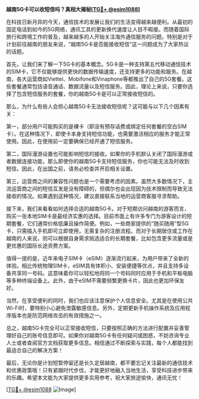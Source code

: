 **越南5G卡可以收短信吗？真相大揭秘[[TG💪+ @esim1088](https://t.me/s/esim1088)]**

在科技日新月异的今天，通信技术的发展让我们的生活变得越来越便利。从最初的固定电话到如今的5G网络，通讯工具的更新换代速度让人目不暇接。而随着国际旅行和跨境工作的普及，越来越多的人开始关注海外通信服务的问题。特别是对于计划前往越南的朋友来说，“越南5G卡是否能接收短信”这一问题成为了大家热议的话题。

首先，让我们来了解一下5G卡的基本概念。5G卡是一种支持第五代移动通信技术的SIM卡，它不仅能够提供更快的数据传输速度，还支持更多的功能和服务。在越南，各大运营商如Viettel、Mobifone和Vinaphone等都推出了自己的5G套餐。这些套餐通常包括语音通话、数据流量以及短信服务。因此，理论上来说，只要你选择了包含短信服务的套餐，你的越南5G卡是可以正常接收短信的。

那么，为什么有些人会担心越南5G卡无法接收短信呢？这可能与以下几个因素有关：

第一，部分用户可能购买的是裸卡（即没有预存话费或绑定任何套餐的空白SIM卡）。在这种情况下，即使卡本身支持短信功能，也需要激活相应的服务才能正常使用。因此，在使用前一定要确保已经开通了短信服务。

第二，国际漫游设置也可能影响短信的接收。如果你的手机默认关闭了国际漫游或者数据连接功能，那么即使你的越南5G卡支持短信服务，你也可能无法及时收到短信。因此，在出国之前，请务必检查并开启相关设置。

第三，运营商之间的兼容性问题也是一个需要考虑的因素。虽然大多数情况下，主流运营商之间的短信互发是没有障碍的，但偶尔也会出现因为技术限制而导致无法接收的情况。如果遇到这种情况，建议直接联系当地的运营商客服寻求帮助。

接下来，我们来看看如何选择合适的越南5G卡。对于短期访问越南的游客而言，购买一张本地SIM卡是最经济实惠的选择。目前市面上有许多专门为游客设计的短期套餐，它们通常价格低廉且操作简便。例如，一些商家提供的“随买随用”型5G卡，只需插入手机即可立即使用，无需复杂的注册流程。而对于长期居住或工作在越南的人来说，则可以根据自身需求挑选适合的长期套餐，比如包含更多流量或是更优惠的国际长途资费方案。

值得一提的是，近年来电子SIM卡（eSIM）逐渐流行起来，为用户带来了全新的体验。相比传统物理SIM卡，eSIM具有体积小、安装便捷等优点，并且支持多设备共享同一号码。这意味着你可以轻松地将同一个号码同时应用于手机和平板电脑等多种终端设备上。此外，由于eSIM不需要频繁更换卡片，因此也更加环保友好。

当然，在享受便利的同时，我们也应该注意保护个人信息安全。尤其是在使用公共Wi-Fi时，要特别小心避免泄露敏感信息。另外，定期更新手机操作系统及应用程序版本也是防范网络攻击的有效措施之一。

总之，越南5G卡完全可以正常接收短信，只要按照正确的方法进行配置并妥善管理好自己的账号信息即可。如果你对越南5G卡有任何疑问或困惑，不妨咨询专业人士或者查阅官方文档获取更多信息。相信通过不断探索与实践，每个人都能找到最适合自己的解决方案！

最后，无论你是计划短暂停留还是长久定居越南，都不要忘记关注最新的通信技术和优惠政策哦！只有紧跟时代步伐，才能更好地融入当地生活，享受科技进步带来的乐趣。希望本文能为大家提供更多实用参考，祝大家旅途愉快，通讯无忧！

[[TG💪+ @esim1088](https://t.me/s/esim1088) ![Image](https://i.postimg.cc/4NQfJmqS/Snipaste-2025-05-13-00-14-12.png)]